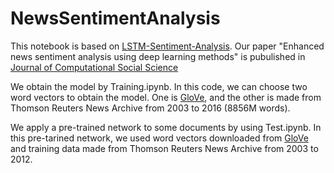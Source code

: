 # NewsSentimentAnalysis

This notebook is based on [LSTM-Sentiment-Analysis](https://github.com/adeshpande3/LSTM-Sentiment-Analysis).
Our paper "Enhanced news sentiment analysis using deep learning methods" is pubulished in [Journal of Computational Social Science](https://link.springer.com/article/10.1007/s42001-019-00035-x)

We obtain the model by Training.ipynb.
In this code, we can choose two word vectors to obtain the model. One is [GloVe](http://nlp.stanford.edu/projects/glove/), and the other is made from Thomson Reuters News Archive from 2003 to 2016 (8856M words).

We apply a pre-trained network to some documents by using Test.ipynb.
In this pre-tarined network, we used word vectors downloaded from [GloVe](http://nlp.stanford.edu/projects/glove/) and training data made from Thomson Reuters News Archive from 2003 to 2012.
